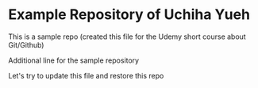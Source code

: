 # Example Repository of Uchiha Yueh

This is a sample repo (created this file for the Udemy short course about Git/Github)

Additional line for the sample repository

Let's try to update this file and restore this repo
